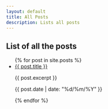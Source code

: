 ```yaml
---
layout: default
title: All Posts
description: Lists all posts
---
```


## List of all the posts

<ul>
            {% for post in site.posts %}
            <li>
              <a href="{{ post.url }}">{{ post.title }}</a>
              <p> {{ post.excerpt }} </p>
              <p class="post-publishing-note">{{ post.date | date: "%d/%m/%Y" }}</p>
            </li>
            {% endfor %}
</ul>
